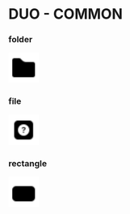 # DUO - COMMON
### folder
<img src="../../icons/duo/common/folder.svg" width="60" height="60"/>

### file
<img src="../../icons/duo/common/file.svg" width="60" height="60"/>

### rectangle
<img src="../../icons/duo/common/rectangle.svg" width="60" height="60"/>

